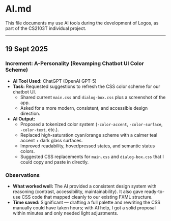 # AI.md

This file documents my use AI tools during the development of Logos, as part of the CS2103T individual project.

---

## 19 Sept 2025

### Increment: A-Personality (Revamping Chatbot UI Color Scheme)
- **AI Tool Used:** ChatGPT (OpenAI GPT-5)
- **Task:** Requested suggestions to refresh the CSS color scheme for our chatbot UI.  
  - Shared current `main.css` and `dialog-box.css` plus a screenshot of the app.  
  - Asked for a more modern, consistent, and accessible design direction.  
- **AI Output:**  
  - Proposed a tokenized color system (`-color-accent`, `-color-surface`, `-color-text`, etc.).  
  - Replaced high-saturation cyan/orange scheme with a calmer teal accent + dark glass surfaces.  
  - Improved readability, hover/pressed states, and semantic status colors.  
  - Suggested CSS replacements for `main.css` and `dialog-box.css` that I could copy and paste in directly.  

### Observations
- **What worked well:** The AI provided a consistent design system with reasoning (contrast, accessibility, maintainability). It also gave ready-to-use CSS code that mapped cleanly to our existing FXML structure.  
- **Time saved:** Significant — drafting a full palette and rewriting the CSS manually could have taken hours; with AI help, I got a solid proposal within minutes and only needed light adjustments.  
